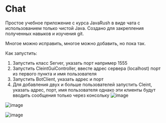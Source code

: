 # Chat
Простое учебное приложение с курса JavaRush в виде чата с использованием только чистой Java. Создано для закрепления полученных навыков и изучения git.

Многое можно исправить, многое можно добавить, но пока так.

Как запустить: 
1) Запустить класс Server, указать порт например 1555
2) Запустить CleintGuiController, ввесте адрес сервера (localhost) порт из первого пункта и имя пользователя
3) Запустить BotClient, указать адрес и порт
4) Для добавления двух и больше пользователей запустить Cleint, указать адрес, порт, имя пользователя однако эти клиенты будут вводить сообщения только через консольку
![image](https://github.com/ma3xim/Chat/assets/29982333/21101d55-316a-4cb3-b885-a3cf1e9d4e03)


![image](https://github.com/ma3xim/Chat/assets/29982333/f2475385-9b78-4ae8-8fad-100c75097acf)


![image](https://github.com/ma3xim/Chat/assets/29982333/bec09349-9fbc-4b5e-a200-4c666ba2e2ba)
